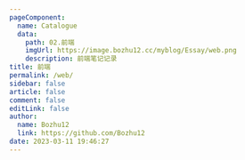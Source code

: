 ```yaml
---
pageComponent: 
  name: Catalogue
  data: 
    path: 02.前端
    imgUrl: https://image.bozhu12.cc/myblog/Essay/web.png
    description: 前端笔记记录
title: 前端
permalink: /web/
sidebar: false
article: false
comment: false
editLink: false
author: 
  name: Bozhu12
  link: https://github.com/Bozhu12
date: 2023-03-11 19:46:27
---
```

